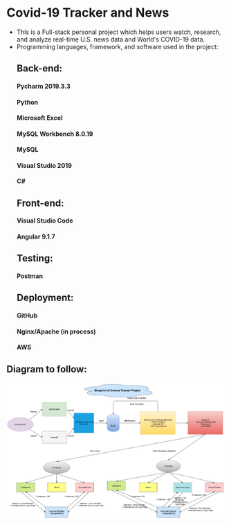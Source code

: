 # Covid-19 Tracker and News
- This is a Full-stack personal project which helps users watch, research, and analyze real-time U.S. news data and World's COVID-19 data.
- Programming languages, framework, and software used in the project: 
    ## Back-end:
    #### Pycharm 2019.3.3      
    #### Python          
    #### Microsoft Excel
    #### MySQL Workbench 8.0.19                
    #### MySQL                     
    #### Visual Studio 2019                    
    #### C#
    ## Front-end:
    #### Visual Studio Code
    #### Angular 9.1.7  
    ## Testing:
    #### Postman
    ## Deployment:
    #### GitHub
    #### Nginx/Apache (in process)
    #### AWS

## Diagram to follow:
<p align="center">
    <img src="CoronaTracker Diagrams and Platform/Corona Tracker Diagram-Overview (1).png" width=800>
   </p>
